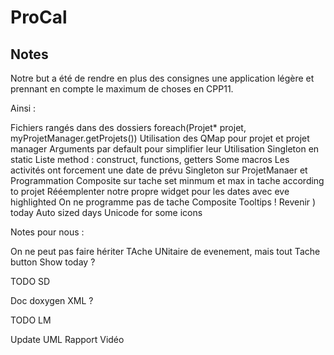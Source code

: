 # ProCal

## Notes

Notre but a été de rendre en plus des consignes une application légère et prennant en compte le maximum de choses en CPP11.

Ainsi :

Fichiers rangés dans des dossiers
foreach(Projet* projet, myProjetManager.getProjets())
Utilisation des QMap pour projet et projet manager
Arguments par default pour simplifier leur Utilisation
Singleton en static
Liste method : construct, functions, getters
Some macros
Les activités ont forcement une date de prévu
Singleton sur ProjetManaer et Programmation
Composite sur tache
set minmum et max in tache according to projet
Rééemplenter notre propre widget pour les dates avec eve highlighted
On ne programme pas de tache Composite
Tooltips !
Revenir ) today
Auto sized days
Unicode for some icons

Notes pour nous :

On ne peut pas faire hériter TAche UNitaire de evenement, mais tout Tache
button Show today ?


TODO SD

Doc doxygen
XML ?
 

TODO LM

Update UML
Rapport
Vidéo
